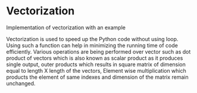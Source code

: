 # Vectorization
Implementation of vectorization with an example 

Vectorization is used to speed up the Python code without using loop. Using such a function can help in minimizing the running time of code efficiently. Various operations are being performed over vector such as dot product of vectors which is also known as scalar product as it produces single output, outer products which results in square matrix of dimension equal to length X length of the vectors, Element wise multiplication which products the element of same indexes and dimension of the matrix remain unchanged.
